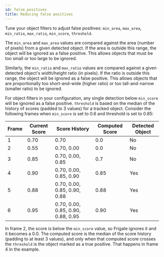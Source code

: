 ```yaml
---
id: false_positives
title: Reducing false positives
---
```


Tune your object filters to adjust false positives: `min_area`, `max_area`, `min_ratio`, `max_ratio`, `min_score`, `threshold`.

The `min_area` and `max_area` values are compared against the area (number of pixels) from a given detected object. If the area is outside this range, the object will be ignored as a false positive. This allows objects that must be too small or too large to be ignored.

Similarly, the `min_ratio` and `max_ratio` values are compared against a given detected object's width/height ratio (in pixels). If the ratio is outside this range, the object will be ignored as a false positive. This allows objects that are proportionally too short-and-wide (higher ratio) or too tall-and-narrow (smaller ratio) to be ignored.

For object filters in your configuration, any single detection below `min_score` will be ignored as a false positive. `threshold` is based on the median of the history of scores (padded to 3 values) for a tracked object. Consider the following frames when `min_score` is set to 0.6 and threshold is set to 0.85:

| Frame | Current Score | Score History                      | Computed Score | Detected Object |
| ----- | ------------- | -----------------------------------| -------------- | --------------- |
| 1     | 0.70          | 0.70                               | 0.0            | No              |
| 2     | 0.55          | 0.70, 0.00                         | 0.0            | No              |
| 3     | 0.85          | 0.70, 0.00, 0.85                   | 0.7            | No              |
| 4     | 0.90          | 0.70, 0.00, 0.85, 0.90             | 0.85           | Yes             |
| 5     | 0.88          | 0.70, 0.00, 0.85, 0.90, 0.88       | 0.88           | Yes             |
| 6     | 0.95          | 0.70, 0.00, 0.85, 0.90, 0.88, 0.95 | 0.90           | Yes             |

In frame 2, the score is below the `min_score` value, so Frigate ignores it and it becomes a 0.0. The computed score is the median of the score history (padding to at least 3 values), and only when that computed score crosses the `threshold` is the object marked as a true positive. That happens in frame 4 in the example.

